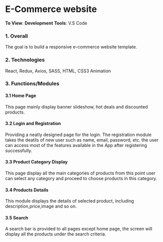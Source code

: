 # E-Commerce website 
**To View**: 
**Development** **Tools**: V.S Code  
### 1. Overall
The goal is to build a responsive e-commerce website template.
### 2. Technologies
React, Redux, Axios, SASS, HTML, CSS3 Animation
### 3. Functions/Modules
#### 3.1 Home Page
This page mainly display banner slideshow, hot deals and discounted products. 
#### 3.2 Login and Registration
Providing a neatly designed page for the login. The registration module takes the deatils of new user such as name, email, password, etc. the user can access most of the features available in the App after registering successfully.
#### 3.3 Product Category Display
This page display all the main categories of products from this point user can select any category and proceed to choose products in this category.
#### 3.4 Products Details
This module displays the details of selected product, including description,price,image and so on.
#### 3.5 Search
A search bar is provided to all pages except home page, the screen will display all the products under the search criteria.
